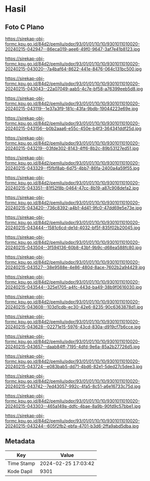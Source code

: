 # Hasil

## Foto C Plano

https://sirekap-obj-formc.kpu.go.id/84d2/pemilu/pdpr/93/01/01/10/10/9301011010020-20240215-042947--86eca019-aee6-49f0-9647-3af7e41b8123.jpg

https://sirekap-obj-formc.kpu.go.id/84d2/pemilu/pdpr/93/01/01/10/10/9301011010020-20240215-043020--7a4baf64-8622-441e-8476-064c131bc500.jpg

https://sirekap-obj-formc.kpu.go.id/84d2/pemilu/pdpr/93/01/01/10/10/9301011010020-20240215-043043--22a07049-aab5-4c7e-bf58-a76399eeb5d8.jpg

https://sirekap-obj-formc.kpu.go.id/84d2/pemilu/pdpr/93/01/01/10/10/9301011010020-20240215-043119--1e37a3f9-181c-43fa-9bdb-19044223e69e.jpg

https://sirekap-obj-formc.kpu.go.id/84d2/pemilu/pdpr/93/01/01/10/10/9301011010020-20240215-043156--b0b2aaa6-e55c-450e-b4f3-364341ddf25d.jpg

https://sirekap-obj-formc.kpu.go.id/84d2/pemilu/pdpr/93/01/01/10/10/9301011010020-20240215-043219--03fde302-8143-4ff6-8b2c-89b53127ed51.jpg

https://sirekap-obj-formc.kpu.go.id/84d2/pemilu/pdpr/93/01/01/10/10/9301011010020-20240215-043329--f5fbf8ab-6d75-4bb7-86fa-2400a4a59f55.jpg

https://sirekap-obj-formc.kpu.go.id/84d2/pemilu/pdpr/93/01/01/10/10/9301011010020-20240215-043351--81f52f8b-0464-47cc-8b19-a87c908defa2.jpg

https://sirekap-obj-formc.kpu.go.id/84d2/pemilu/pdpr/93/01/01/10/10/9301011010020-20240215-043420--736c8392-a4b1-4d41-9fc0-47dd69e5e73e.jpg

https://sirekap-obj-formc.kpu.go.id/84d2/pemilu/pdpr/93/01/01/10/10/9301011010020-20240215-043444--1581c6cd-de1d-4032-bf5f-835f02b20045.jpg

https://sirekap-obj-formc.kpu.go.id/84d2/pemilu/pdpr/93/01/01/10/10/9301011010020-20240215-043504--3f594136-60b8-43bf-9b9c-d68ea588fc80.jpg

https://sirekap-obj-formc.kpu.go.id/84d2/pemilu/pdpr/93/01/01/10/10/9301011010020-20240215-043527--38e9588e-4e86-480d-8ace-7602b2a94429.jpg

https://sirekap-obj-formc.kpu.go.id/84d2/pemilu/pdpr/93/01/01/10/10/9301011010020-20240215-043544--325e1705-a4fc-443d-ba49-38b9f0616030.jpg

https://sirekap-obj-formc.kpu.go.id/84d2/pemilu/pdpr/93/01/01/10/10/9301011010020-20240215-043608--103d1cdb-ec30-42e6-8235-90c6363878d1.jpg

https://sirekap-obj-formc.kpu.go.id/84d2/pemilu/pdpr/93/01/01/10/10/9301011010020-20240215-043628--02271e15-5976-43cd-830a-d919cf7b6cce.jpg

https://sirekap-obj-formc.kpu.go.id/84d2/pemilu/pdpr/93/01/01/10/10/9301011010020-20240215-043657--daab84ff-7195-4dfd-9e6a-85a2b27726d5.jpg

https://sirekap-obj-formc.kpu.go.id/84d2/pemilu/pdpr/93/01/01/10/10/9301011010020-20240215-043724--e083bab5-dd71-4bd6-82e1-5ded27c5dee3.jpg

https://sirekap-obj-formc.kpu.go.id/84d2/pemilu/pdpr/93/01/01/10/10/9301011010020-20240215-043742--7ed43057-992c-4fa5-8c51-a6e16733c75d.jpg

https://sirekap-obj-formc.kpu.go.id/84d2/pemilu/pdpr/93/01/01/10/10/9301011010020-20240215-043303--465a149a-ddfc-4bae-8a9b-90fd9c57bbe1.jpg

https://sirekap-obj-formc.kpu.go.id/84d2/pemilu/pdpr/93/01/01/10/10/9301011010020-20240215-043244--605f2fb2-ebfa-4701-b3d6-2ffa9abd5dba.jpg


## Metadata

| Key        | Value               |
| ---------- | ------------------- |
| Time Stamp | 2024-02-25 17:03:42 |
| Kode Dapil | 9301                |



